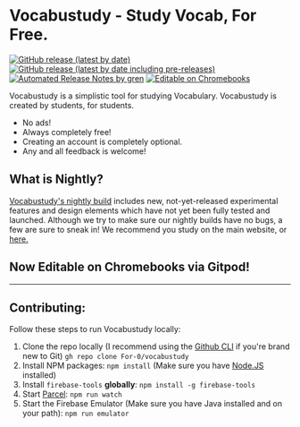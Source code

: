 # Vocabustudy - Study Vocab, For Free.

[![GitHub release (latest by date)](https://img.shields.io/github/v/release/for-0/vocabustudy?label=latest%20version)](https://vocabustudy.org/)
[![GitHub release (latest by date including pre-releases)](https://img.shields.io/github/v/release/for-0/vocabustudy?include_prereleases&label=latest%20nightly)](https://vocabustudyonline--nightly-q9kbiq6r.web.app/)
[![Automated Release Notes by gren](https://img.shields.io/badge/%F0%9F%A4%96-release%20notes-00B2EE.svg)](https://github-tools.github.io/github-release-notes/)
[![Editable on Chromebooks](https://img.shields.io/badge/editable%20on-Chromebooks-brightgreen)](https://vscode.dev/)

Vocabustudy is a simplistic tool for studying Vocabulary. Vocabustudy is created by students, for students.

- No ads!
- Always completely free!
- Creating an account is completely optional.
- Any and all feedback is welcome!

## What is Nightly?

[Vocabustudy's nightly build](https://vocabustudyonline--nightly-q9kbiq6r.web.app/) includes new, not-yet-released experimental features and design elements which have not yet been fully tested and launched. Although we try to make sure our nightly builds have no bugs, a few are sure to sneak in! We recommend you study on the main website, or [here.](https://vocabustudy.org/)

## Now Editable on Chromebooks via Gitpod!

-------------------

## Contributing:
Follow these steps to run Vocabustudy locally:
1. Clone the repo locally (I recommend using the [Github CLI](https://cli.github.com/manual/) if you're brand new to Git)
    `gh repo clone For-0/vocabustudy`
2. Install NPM packages: `npm install` (Make sure you have [Node.JS](https://nodejs.org/en/) installed)
3. Install `firebase-tools` **globally**: `npm install -g firebase-tools`
4. Start [Parcel](https://parceljs.org): `npm run watch`
5. Start the Firebase Emulator (Make sure you have Java installed and on your path): `npm run emulator`